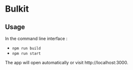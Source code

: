 # Bulkit

## Usage

In the command line interface :

- `npm run build`
- `npm run start`

The app will open automatically or visit http://localhost:3000.
